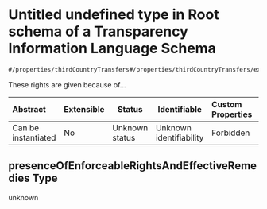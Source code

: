 # Untitled undefined type in Root schema of a Transparency Information Language Schema

```txt
#/properties/thirdCountryTransfers#/properties/thirdCountryTransfers/examples/0/0/presenceOfEnforceableRightsAndEffectiveRemedies
```

These rights are given because of...


| Abstract            | Extensible | Status         | Identifiable            | Custom Properties | Additional Properties | Access Restrictions | Defined In                                                           |
| :------------------ | ---------- | -------------- | ----------------------- | :---------------- | --------------------- | ------------------- | -------------------------------------------------------------------- |
| Can be instantiated | No         | Unknown status | Unknown identifiability | Forbidden         | Allowed               | none                | [tilt-schema.json\*](../out/tilt-schema.json "open original schema") |

## presenceOfEnforceableRightsAndEffectiveRemedies Type

unknown
